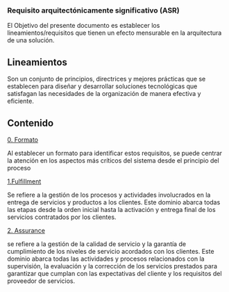  ### Requisito arquitectónicamente significativo (ASR) 

 <p>El Objetivo del presente documento es establecer los lineamientos/requisitos que tienen un efecto mensurable en la arquitectura de una solución. </p>

 ## Lineamientos
 <p>Son un conjunto de principios, directrices y mejores prácticas que se establecen para diseñar y desarrollar soluciones tecnológicas que satisfagan las necesidades de la organización de manera efectiva y eficiente.  </p>

 ## Contenido

[0. Formato](./OSS/Informacion/OSS_Template.md)
<p> Al establecer un formato para identificar estos requisitos, se puede centrar la atención en los aspectos más críticos del sistema desde el principio del proceso </p>

[1.Fulfillment](./OSS/Fullfillment/README.md)
<p> Se refiere a la gestión de los procesos y actividades involucrados en la entrega de servicios y productos a los clientes. Este dominio abarca todas las etapas desde la orden inicial hasta la activación y entrega final de los servicios contratados por los clientes. </p>

[2. Assurance](./OSS/Assurnace/README.md)
<p>se refiere a la gestión de la calidad de servicio y la garantía de cumplimiento de los niveles de servicio acordados con los clientes. Este dominio abarca todas las actividades y procesos relacionados con la supervisión, la evaluación y la corrección de los servicios prestados para garantizar que cumplan con las expectativas del cliente y los requisitos del proveedor de servicios.</p>


